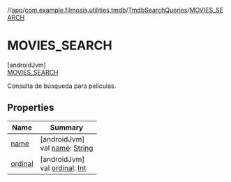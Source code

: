 //[app](../../../../index.md)/[com.example.filmosis.utilities.tmdb](../../index.md)/[TmdbSearchQueries](../index.md)/[MOVIES_SEARCH](index.md)

# MOVIES_SEARCH

[androidJvm]\
[MOVIES_SEARCH](index.md)

Consulta de búsqueda para películas.

## Properties

| Name | Summary |
|---|---|
| [name](../-p-e-r-s-o-n-s_-s-e-a-r-c-h/index.md#-372974862%2FProperties%2F-912451524) | [androidJvm]<br>val [name](../-p-e-r-s-o-n-s_-s-e-a-r-c-h/index.md#-372974862%2FProperties%2F-912451524): [String](https://kotlinlang.org/api/latest/jvm/stdlib/kotlin/-string/index.html) |
| [ordinal](../-p-e-r-s-o-n-s_-s-e-a-r-c-h/index.md#-739389684%2FProperties%2F-912451524) | [androidJvm]<br>val [ordinal](../-p-e-r-s-o-n-s_-s-e-a-r-c-h/index.md#-739389684%2FProperties%2F-912451524): [Int](https://kotlinlang.org/api/latest/jvm/stdlib/kotlin/-int/index.html) |
